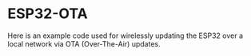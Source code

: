 # ESP32-OTA
Here is an example code used for wirelessly updating the ESP32 over a local network via OTA (Over-The-Air) updates.
